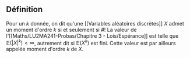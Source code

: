 ## Définition
Pour un $k$ donnée, on dit qu'une [[Variables aléatoires discrètes]] $X$ admet un moment d'ordre $k$ si et seulement si #!
La valeur de l'[[Maths/LU2MA241-Probas/Chapitre 3 - Lois/Espérance]] est telle que $\mathbb E(|X|^k) < \infty$, autrement dit si $\mathbb E(X^k)$ est fini. Cette valeur est par ailleurs appelée moment d'ordre $k$ de $X$.
<!--ID: 1713305360744-->


